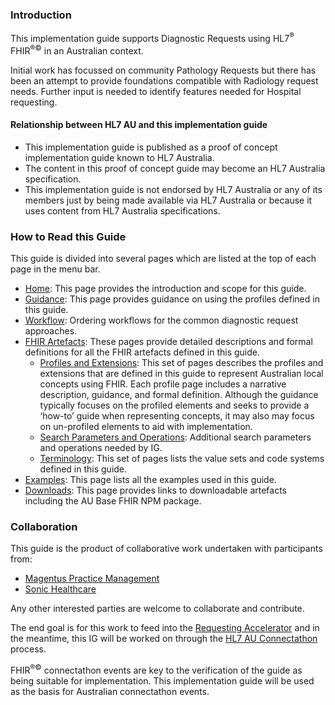 ### Introduction
This implementation guide supports Diagnostic Requests using HL7<sup>&reg;</sup> FHIR<sup>&reg;&copy;</sup> in an Australian context.

Initial work has focussed on community Pathology Requests but there has been an attempt to provide foundations compatible with Radiology request needs.  Further input is needed to identify features needed for Hospital requesting.

#### Relationship between HL7 AU and this implementation guide
* This implementation guide is published as a proof of concept implementation guide known to HL7 Australia.
* The content in this proof of concept guide may become an HL7 Australia specification.   
* This implementation guide is not endorsed by HL7 Australia or any of its members just by being made available via HL7 Australia or because it uses content from HL7 Australia specifications.

### How to Read this Guide

This guide is divided into several pages which are listed at the top of each page in the menu bar.

- [Home](index.html): This page provides the introduction and scope for this guide.
- [Guidance](guidance.html): This page provides guidance on using the profiles defined in this guide.
- [Workflow](workflow.html): Ordering workflows for the common diagnostic request approaches.
- [FHIR Artefacts](artifacts.html): These pages provide detailed descriptions and formal definitions for all the FHIR artefacts defined in this guide.
  - [Profiles and Extensions](profiles-and-extensions.html): This set of pages describes the profiles and extensions that are defined in this guide to represent Australian local concepts using FHIR. Each profile page includes a narrative description, guidance, and formal definition. Although the guidance typically focuses on the profiled elements and seeks to provide a ‘how-to’ guide when representing concepts, it may also may focus on un-profiled elements to aid with implementation.
  - [Search Parameters and Operations](search-parameters-and-operations.html): Additional search parameters and operations needed by IG.
  - [Terminology](terminology.html): This set of pages lists the value sets and code systems defined in this guide.
- [Examples](examples.html): This page lists all the examples used in this guide.
- [Downloads](downloads.html): This page provides links to downloadable artefacts including the AU Base FHIR NPM package.


### Collaboration
This guide is the product of collaborative work undertaken with participants from:

* [Magentus Practice Management](https://www.magentus.com/practice-management)
* [Sonic Healthcare](http://https://www.sonichealthcare.com/)

Any other interested parties are welcome to collaborate and contribute.

The end goal is for this work to feed into the [Requesting Accelerator](https://confluence.csiro.au/display/FHIR/AU+Core+and+AU+eRequesting+FHIR+Accelerator) and in the meantime, this IG will be worked on through the [HL7 AU Connectathon](https://confluence.hl7.org/display/HA/HL7+Australia+Connectathons) process.

FHIR<sup>&reg;&copy;</sup> connectathon events are key to the verification of the guide as being suitable for 
implementation. This implementation guide will be used as the basis for Australian connectathon events.

